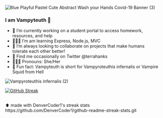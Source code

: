 ![Blue Playful Pastel Cute Abstract Wash your Hands Covid-19 Banner (3)](https://user-images.githubusercontent.com/94151404/181410051-3524d2b6-5876-49f3-8512-feed07248743.gif)

### I am Vampyteuth 👋

 - 🥽 I’m currently working on a student portal to access homework, resources, and help
 - 👩🏻‍💻 I’m am learning Express, Node.js, MVC
 - 👯 I’m always looking to collaborate on projects that make humans tolerate each other better!
 - 🐣 Find me occasionally on Twitter @terrahanks
 - 🙋🏻‍♀️ Pronouns: She/Her
 - 🐙 Fun fact: Vampyteuth is short for Vampyroteuthis infernalis or Vampire Squid from Hell 

![Vampyroteuthis infernalis (2)](https://user-images.githubusercontent.com/94151404/181654436-d9cb000b-9c03-46aa-b46d-1eb04705b027.gif)

[![GitHub Streak](https://github-readme-streak-stats.herokuapp.com?user=vampyteuth&theme=midnight-purple&fire=DDAF0B&background=1EC7DDE6&stroke=DDAF0B)](https://git.io/streak-stats)

<br>
⬆️ made with DenverCoder1's streak stats https://github.com/DenverCoder1/github-readme-streak-stats.git
